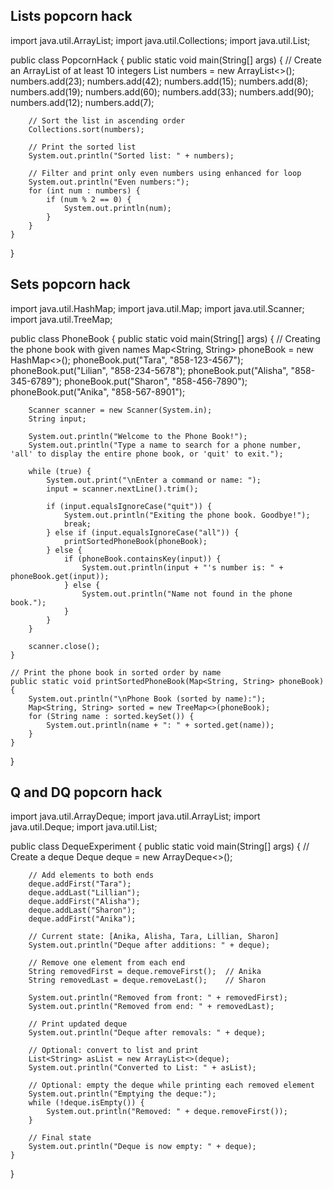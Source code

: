 ## Lists popcorn hack 

import java.util.ArrayList;
import java.util.Collections;
import java.util.List;

public class PopcornHack {
    public static void main(String[] args) {
        // Create an ArrayList of at least 10 integers
        List<Integer> numbers = new ArrayList<>();
        numbers.add(23);
        numbers.add(42);
        numbers.add(15);
        numbers.add(8);
        numbers.add(19);
        numbers.add(60);
        numbers.add(33);
        numbers.add(90);
        numbers.add(12);
        numbers.add(7);

        // Sort the list in ascending order
        Collections.sort(numbers);

        // Print the sorted list
        System.out.println("Sorted list: " + numbers);

        // Filter and print only even numbers using enhanced for loop
        System.out.println("Even numbers:");
        for (int num : numbers) {
            if (num % 2 == 0) {
                System.out.println(num);
            }
        }
    }
}



## Sets popcorn hack 

import java.util.HashMap;
import java.util.Map;
import java.util.Scanner;
import java.util.TreeMap;

public class PhoneBook {
    public static void main(String[] args) {
        // Creating the phone book with given names
        Map<String, String> phoneBook = new HashMap<>();
        phoneBook.put("Tara", "858-123-4567");
        phoneBook.put("Lilian", "858-234-5678");
        phoneBook.put("Alisha", "858-345-6789");
        phoneBook.put("Sharon", "858-456-7890");
        phoneBook.put("Anika", "858-567-8901");

        Scanner scanner = new Scanner(System.in);
        String input;

        System.out.println("Welcome to the Phone Book!");
        System.out.println("Type a name to search for a phone number, 'all' to display the entire phone book, or 'quit' to exit.");

        while (true) {
            System.out.print("\nEnter a command or name: ");
            input = scanner.nextLine().trim();

            if (input.equalsIgnoreCase("quit")) {
                System.out.println("Exiting the phone book. Goodbye!");
                break;
            } else if (input.equalsIgnoreCase("all")) {
                printSortedPhoneBook(phoneBook);
            } else {
                if (phoneBook.containsKey(input)) {
                    System.out.println(input + "'s number is: " + phoneBook.get(input));
                } else {
                    System.out.println("Name not found in the phone book.");
                }
            }
        }

        scanner.close();
    }

    // Print the phone book in sorted order by name
    public static void printSortedPhoneBook(Map<String, String> phoneBook) {
        System.out.println("\nPhone Book (sorted by name):");
        Map<String, String> sorted = new TreeMap<>(phoneBook);
        for (String name : sorted.keySet()) {
            System.out.println(name + ": " + sorted.get(name));
        }
    }
}

## Q and DQ popcorn hack 
import java.util.ArrayDeque;
import java.util.ArrayList;
import java.util.Deque;
import java.util.List;

public class DequeExperiment {
    public static void main(String[] args) {
        // Create a deque
        Deque<String> deque = new ArrayDeque<>();

        // Add elements to both ends
        deque.addFirst("Tara");
        deque.addLast("Lillian");
        deque.addFirst("Alisha");
        deque.addLast("Sharon");
        deque.addFirst("Anika");

        // Current state: [Anika, Alisha, Tara, Lillian, Sharon]
        System.out.println("Deque after additions: " + deque);

        // Remove one element from each end
        String removedFirst = deque.removeFirst();  // Anika
        String removedLast = deque.removeLast();    // Sharon

        System.out.println("Removed from front: " + removedFirst);
        System.out.println("Removed from end: " + removedLast);

        // Print updated deque
        System.out.println("Deque after removals: " + deque);

        // Optional: convert to list and print
        List<String> asList = new ArrayList<>(deque);
        System.out.println("Converted to List: " + asList);

        // Optional: empty the deque while printing each removed element
        System.out.println("Emptying the deque:");
        while (!deque.isEmpty()) {
            System.out.println("Removed: " + deque.removeFirst());
        }

        // Final state
        System.out.println("Deque is now empty: " + deque);
    }
}
